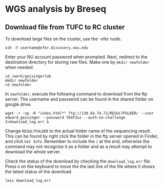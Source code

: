 # WGS analysis by Breseq
## Download file from TUFC to RC cluster
To download large files on the cluster, use the -xfer node.
```
ssh -Y username@xfer.discovery.neu.edu
```
Enter your NU account password when prompted. Next, redirect to the destination directory for storing raw files. Make one by `mkdir newfolder` when needed.
```
cd /work/geisingerlab
mkdir newfolder
cd newfolder
```
In `newfolder`, execute the following command to download from the ftp server. The username and password can be found in the shared folder on google drive.
```
wget -r -np -R "index.html*" ftp://130.64.74.72/RESULTFOLDER/ --user edward.geisinger --password YEmTZuz --auth-no-challenge 2>download_log.err &
```
Change `RESULTFOLDER` to the actual folder name of the sequencing result. This can be found by right click the folder in the ftp server opened in Finder, and click `Get Info`. Remember to include the `/` at the end, otherwise the command may not recognize it as a folder and as a result may attempt to download the whole server. 

Check the status of the download by checking the `download_log.err` file. Press `G` on the keyboard to move the the last line of the file where it shows the latest status of the download. 
```
less download_log.err
```
